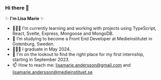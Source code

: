 ### Hi there 👋

✨ **I'm Lisa Marie** ✨ 

- 👩🏻‍💻 I’m currently learning and working with projects using TypeScript, React, Svelte, Express, Mongoose and MongoDB.
- 🌱 I’m studying to become a Front End Developer at Medieinstitutet in Gotenburg, Sweden. 
- 👩🏻‍🎓 I graduate in May 2024.
- 👀 I'm on the lookout to find the right place for my first internship, starting in September 2023.
- 📫 How to reach me: lisamarie.andersson@gmail.com and lisamarie.andersson@medieinstituet.se
